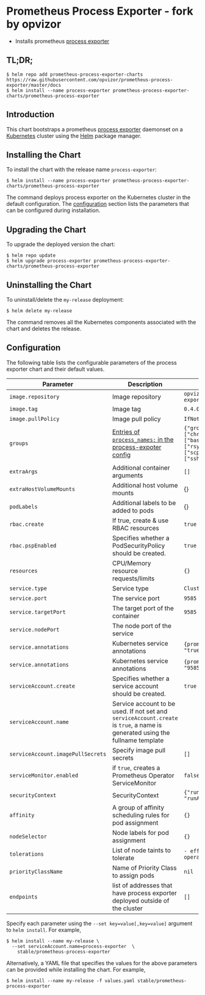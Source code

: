 # Prometheus Process Exporter - fork by opvizor

* Installs prometheus [process exporter](https://github.com/opvizor/process-exporter)

## TL;DR;

```console
$ helm repo add prometheus-process-exporter-charts https://raw.githubusercontent.com/opvizor/prometheus-process-exporter/master/docs
$ helm install --name process-exporter prometheus-process-exporter-charts/prometheus-process-exporter
```

## Introduction

This chart bootstraps a prometheus [process exporter](https://github.com/opvizor/process-exporter) daemonset on a [Kubernetes](http://kubernetes.io) cluster using the [Helm](https://helm.sh) package manager.

## Installing the Chart

To install the chart with the release name `process-exporter`:

```console
$ helm install --name process-exporter prometheus-process-exporter-charts/prometheus-process-exporter
```

The command deploys process exporter on the Kubernetes cluster in the default configuration. The [configuration](#configuration) section lists the parameters that can be configured during installation.

## Upgrading the Chart

To upgrade the deployed version the chart:
```console
$ helm repo update
$ helm upgrade process-exporter prometheus-process-exporter-charts/prometheus-process-exporter
```

## Uninstalling the Chart

To uninstall/delete the `my-release` deployment:

```console
$ helm delete my-release
```

The command removes all the Kubernetes components associated with the chart and deletes the release.

## Configuration

The following table lists the configurable parameters of the process exporter chart and their default values.

|             Parameter             |                                                          Description                                                          |                 Default                 |     |
| --------------------------------- | ----------------------------------------------------------------------------------------------------------------------------- | --------------------------------------- | --- |
| `image.repository`                | Image repository                                                                                                              | `opvizor/process-exporter`      |     |
| `image.tag`                       | Image tag                                                                                                                     | `0.4.0`                               |     |
| `image.pullPolicy`                | Image pull policy                                                                                                             | `IfNotPresent`                          |     |
| `groups`                         | [Entries of `process_names:` in the process-expoter config](https://github.com/opvizor/process-exporter/tree/master#using-a-config-file) | `{"groups": [{"comm": ["chronyd"]}, {"comm": ["bash"]}, {"comm": ["rsync"]}, {"comm": ["scp"]}, {"comm": ["ssh"]}]` |
| `extraArgs`                       | Additional container arguments                                                                                                | `[]`                                    |     |
| `extraHostVolumeMounts`           | Additional host volume mounts                                                                                                 | {}                                      |     |
| `podLabels`                       | Additional labels to be added to pods                                                                                         | {}                                      |     |
| `rbac.create`                     | If true, create & use RBAC resources                                                                                          | `true`                                  |     |
| `rbac.pspEnabled`                 | Specifies whether a PodSecurityPolicy should be created.                                                                      | `true`                                  |     |
| `resources`                       | CPU/Memory resource requests/limits                                                                                           | `{}`                                    |     |
| `service.type`                    | Service type                                                                                                                  | `ClusterIP`                             |     |
| `service.port`                    | The service port                                                                                                              | `9585`                                  |     |
| `service.targetPort`              | The target port of the container                                                                                              | `9585`                                  |     |
| `service.nodePort`                | The node port of the service                                                                                                  |                                         |     |
| `service.annotations`             | Kubernetes service annotations                                                                                                | `{prometheus.io/scrape: "true"}`        |     |
| `service.annotations`             | Kubernetes service annotations                                                                                                | `{prometheus.io/port: "9585"}`        |     |
| `serviceAccount.create`           | Specifies whether a service account should be created.                                                                        | `true`                                  |     |
| `serviceAccount.name`             | Service account to be used. If not set and `serviceAccount.create` is `true`, a name is generated using the fullname template |                                         |     |
| `serviceAccount.imagePullSecrets` | Specify image pull secrets                                                                                                    | `[]`                                    |     |
| `serviceMonitor.enabled`    | if `true`, creates a Prometheus Operator ServiceMonitor     | `false` |
| `securityContext`                 | SecurityContext                                                                                                               | `{"runAsNonRoot": true, "runAsUser": 65534}` |     |
| `affinity`                        | A group of affinity scheduling rules for pod assignment                                                                       | `{}`                                    |     |
| `nodeSelector`                    | Node labels for pod assignment                                                                                                | `{}`                                    |     |
| `tolerations`                     | List of node taints to tolerate                                                                                               | `- effect: NoSchedule operator: Exists` |     |
| `priorityClassName`               | Name of Priority Class to assign pods                                                                                         | `nil`                                   |     |
| `endpoints`            | list of addresses that have process exporter deployed outside of the cluster                                                                | `[]`                                    |     |


Specify each parameter using the `--set key=value[,key=value]` argument to `helm install`. For example,

```console
$ helm install --name my-release \
  --set serviceAccount.name=process-exporter  \
    stable/prometheus-process-exporter
```

Alternatively, a YAML file that specifies the values for the above parameters can be provided while installing the chart. For example,

```console
$ helm install --name my-release -f values.yaml stable/prometheus-process-exporter
```
